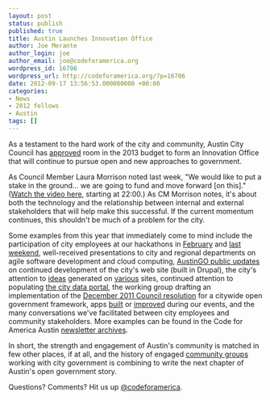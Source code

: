 ```yaml
---
layout: post
status: publish
published: true
title: Austin Launches Innovation Office
author: Joe Merante
author_login: joe
author_email: joe@codeforamerica.org
wordpress_id: 16706
wordpress_url: http://codeforamerica.org/?p=16706
date: 2012-09-17 13:56:53.000000000 +00:00
categories:
- News
- 2012 fellows
- Austin
tags: []
---
```

As a testament to the hard work of the city and community, Austin City Council has <a href="http://www.austintexas.gov/news/city-council-adopts-fiscal-year-2012-2013-budget">approved</a> room in the 2013 budget to form an Innovation Office that will continue to pursue open and new approaches to government.

As Council Member Laura Morrison noted last week, "We would like to put a stake in the ground... we are going to fund and move forward [on this]." (<a href="http://austintx.swagit.com/play/09102012-503/#7">Watch the video here</a>, starting at 22:00.) As CM Morrison notes, it's about both the technology and the relationship between internal and external stakeholders that will help make this successful. If the current momentum continues, this shouldn't be much of a problem for the city.

Some examples from this year that immediately come to mind include the participation of city employees at our hackathons in <a href="http://codeatx.wikispaces.com/">February</a> and <a href="http://codeacrossaustin.wikispaces.com/">last weekend</a>, well-received presentations to city and regional departments on agile software development and cloud computing, <a href="http://austintexas.gov/blog/where-were-and-road-ahead-part-3">AustinGO public updates</a> on continued development of the city's web site (built in Drupal), the city's attention to <a href="https://austintexas.granicusideas.com/">ideas</a> generated on <a href="https://neighborland.com/questions/atxhackathon">various</a> sites, continued attention to populating <a href="http://data.austintexas.gov/">the city data portal</a>, the working group drafting an implementation of the <a href="http://www.ci.austin.tx.us/edims/document.cfm?id=161941">December 2011 Council resolution</a> for a citywide open government framework, apps <a href="http://codeforamerica.org/2012/03/12/getting-started-in-atx/">built</a> or <a href="https://twitter.com/i/#!/search/realtime/%23cfaATX?q=%23cfaATX">improved</a> during our events, and the many conversations we've facilitated between city employees and community stakeholders. More examples can be found in the Code for America Austin <a href="http://codeforamerica.org/austin">newsletter archives</a>.

In short, the strength and engagement of Austin's community is matched in few other places, if at all, and the history of engaged <a href="http://www.facebook.com/events/472010846152363/">community groups</a> working with city government is combining to write the next chapter of Austin's open government story.

Questions? Comments? Hit us up <a href="http://twitter.com/codeforamerica" target="_blank">@codeforamerica</a>.
